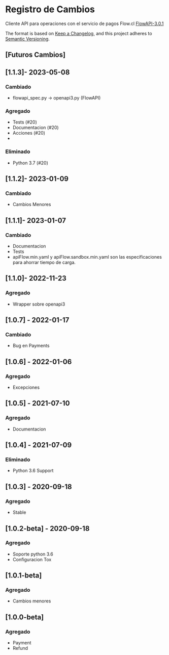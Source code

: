 # Registro de Cambios
Cliente API para operaciones con el servicio de pagos Flow.cl
[FlowAPI-3.0.1](https://www.flow.cl/docs/api.html)

The format is based on [Keep a Changelog](https://keepachangelog.com/en/1.0.0/),
and this project adheres to [Semantic Versioning](https://semver.org/spec/v2.0.0.html).

## [Futuros Cambios]

## [1.1.3]- 2023-05-08
### Cambiado
- flowapi_spec.py -> openapi3.py (FlowAPI)

### Agregado
- Tests (#20)
- Documentacion (#20)
- Acciones (#20)
-
### Eliminado
- Python 3.7 (#20)

## [1.1.2]- 2023-01-09
### Cambiado
- Cambios Menores

## [1.1.1]- 2023-01-07
### Cambiado
- Documentacion
- Tests
- apiFlow.min.yaml y apiFlow.sandbox.min.yaml son las especificaciones para ahorrar tiempo de carga.


## [1.1.0]- 2022-11-23
### Agregado
- Wrapper sobre openapi3

## [1.0.7] - 2022-01-17
### Cambiado
- Bug en Payments

## [1.0.6] - 2022-01-06
### Agregado
- Excepciones

## [1.0.5] - 2021-07-10
### Agregado
- Documentacion

## [1.0.4] - 2021-07-09
### Eliminado
- Python 3.6 Support

## [1.0.3] - 2020-09-18
### Agregado
- Stable

## [1.0.2-beta] - 2020-09-18
### Agregado
- Soporte python 3.6
- Configuracion Tox

## [1.0.1-beta]
### Agregado
- Cambios menores

## [1.0.0-beta]
### Agregado
- Payment
- Refund
